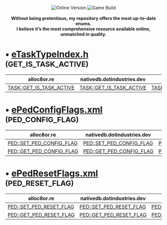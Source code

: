 <p align="center">
  <img src="https://img.shields.io/badge/Online_Version-1.69-green" alt="Online Version">
  <img src="https://img.shields.io/badge/Game_Build-3274-green" alt="Game Build">
  <br><br>
  <strong>Without being pretentious, my repository offers the most up-to-date enums.</strong>
  <br>
  <strong>I believe it’s the most comprehensive resource available online, unmatched in quality.</strong>
</p>


# • [eTaskTypeIndex.h](eTaskTypeIndex.h) <small>(GET_IS_TASK_ACTIVE)</small>

<div align="center">

| alloc8or.re                                                                         | nativedb.dotindustries.dev                                                                     | docs.fivem.net                                                                  |
| ----------------------------------------------------------------------------------- | ---------------------------------------------------------------------------------------------- | ------------------------------------------------------------------------------- |
| [TASK::GET_IS_TASK_ACTIVE](https://alloc8or.re/gta5/nativedb/?n=0xB0760331C7AA4155) | [TASK::GET_IS_TASK_ACTIVE](https://nativedb.dotindustries.dev/gta5/natives/0xB0760331C7AA4155) | [TASK::GET_IS_TASK_ACTIVE](https://docs.fivem.net/natives/?_0xB0760331C7AA4155) |

</div>

# • [ePedConfigFlags.xml](ePedConfigFlags.xml) <small>(PED_CONFIG_FLAG)</small>

<div align="center">

| alloc8or.re                                                                         | nativedb.dotindustries.dev                                                                     | docs.fivem.net                                                                  |
| ----------------------------------------------------------------------------------- | ---------------------------------------------------------------------------------------------- | ------------------------------------------------------------------------------- |
| [PED::SET_PED_CONFIG_FLAG](https://alloc8or.re/gta5/nativedb/?n=0x1913FE4CBF41C463) | [PED::SET_PED_CONFIG_FLAG](https://nativedb.dotindustries.dev/gta5/natives/0x1913FE4CBF41C463) | [PED::SET_PED_CONFIG_FLAG](https://docs.fivem.net/natives/?_0x1913FE4CBF41C463) |
| [PED::GET_PED_CONFIG_FLAG](https://alloc8or.re/gta5/nativedb/?n=0x7EE53118C892B513) | [PED::GET_PED_CONFIG_FLAG](https://nativedb.dotindustries.dev/gta5/natives/0x7EE53118C892B513) | [PED::GET_PED_CONFIG_FLAG](https://docs.fivem.net/natives/?_0x7EE53118C892B513) |

</div>

# • [ePedResetFlags.xml](ePedResetFlags.xml) <small>(PED_RESET_FLAG)</small>

<div align="center">

| alloc8or.re                                                                         | nativedb.dotindustries.dev                                                                     | docs.fivem.net                                                                  |
| ----------------------------------------------------------------------------------- | ---------------------------------------------------------------------------------------------- | ------------------------------------------------------------------------------- |
| [PED::SET_PED_RESET_FLAG](https://alloc8or.re/gta5/nativedb/?n=0xC1E8A365BF3B29F2)  | [PED::SET_PED_RESET_FLAG](https://nativedb.dotindustries.dev/gta5/natives/0xC1E8A365BF3B29F2)  | [PED::SET_PED_RESET_FLAG](https://docs.fivem.net/natives/?_0xC1E8A365BF3B29F2)  |
| [PED::GET_PED_RESET_FLAG](https://alloc8or.re/gta5/nativedb/?n=0xAF9E59B1B1FBF2A0)  | [PED::GET_PED_RESET_FLAG](https://nativedb.dotindustries.dev/gta5/natives/0xAF9E59B1B1FBF2A0)  | [PED::GET_PED_RESET_FLAG](https://docs.fivem.net/natives/?_0xAF9E59B1B1FBF2A0)  |

</div>
